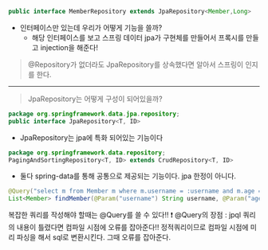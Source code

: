 ```java
public interface MemberRepository extends JpaRepository<Member,Long>
```

- 인터페이스만 있는데 우리가 어떻게 기능을 쓸까? 
    - 해당 인터페이스를 보고 스프링 데이터 jpa가 구현체를 만들어서 프록시를 만들고 injection을 해준다! 
    
> @Repository가 없더라도 JpaRepository를 상속했다면 알아서 스프링이 인지를 한다. 

------
> JpaRepository는 어떻게 구성이 되어있을까? 

```java
package org.springframework.data.jpa.repository;
public interface JpaRepository<T, ID>
```

- JpaRepository는 jpa에 특화 되어있는 기능이다

```java
package org.springframework.data.repository;
PagingAndSortingRepository<T, ID> extends CrudRepository<T, ID>
```

- 둘다 spring-data를 통해 공통으로 제공되는 기능이다. jpa 한정이 아니다. 


```java
@Query("select m from Member m where m.username = :username and m.age = :age")
List<Member> findMember(@Param("username") String username, @Param("age") int age)
```

복잡한 쿼리를 작성해야 할때는 @Query를 쓸 수 있다!! 
❗ @Query의 장점 : jpql 쿼리의 내용이 틀렸다면 컴파일 시점에 오류를 잡아준다!! 
  정적쿼리이므로 컴파일 시점에 미리 파싱을 해서 sql로 변환시킨다. 그때 오류를 잡아준다. 

